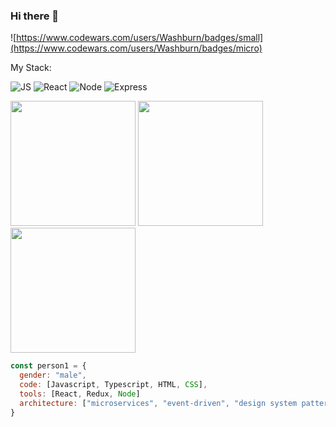 ### Hi there 👋

<!--
**morningjacketup/morningjacketup** is a ✨ _special_ ✨ repository because its `README.md` (this file) appears on your GitHub profile.

Here are some ideas to get you started:

- 🔭 I’m currently working on ...
- 🌱 I’m currently learning ...
- 👯 I’m looking to collaborate on ...
- 🤔 I’m looking for help with ...
- 💬 Ask me about ...
- 📫 How to reach me: ...
- 😄 Pronouns: ...
- ⚡ Fun fact: ...
-->

![https://www.codewars.com/users/Washburn/badges/small](https://www.codewars.com/users/Washburn/badges/micro)

My Stack: 

![JS](https://user-images.githubusercontent.com/74038190/212257454-16e3712e-945a-4ca2-b238-408ad0bf87e6.gif)
![React](https://user-images.githubusercontent.com/74038190/212257467-871d32b7-e401-42e8-a166-fcfd7baa4c6b.gif)
![Node](https://user-images.githubusercontent.com/74038190/212257460-738ff738-247f-4445-a718-cdd0ca76e2db.gif)
![Express](https://user-images.githubusercontent.com/74038190/238200441-1a797f46-efe4-41e6-9e75-5303e1bbcbfa.gif)

<img src="https://user-images.githubusercontent.com/74038190/212257454-16e3712e-945a-4ca2-b238-408ad0bf87e6.gif" width="200" height="200">
<img src="https://user-images.githubusercontent.com/74038190/212257467-871d32b7-e401-42e8-a166-fcfd7baa4c6b.gif" width="200" height="200">
<img src="https://user-images.githubusercontent.com/74038190/212257460-738ff738-247f-4445-a718-cdd0ca76e2db.gif" width="200" height="200">


```javascript
const person1 = {
  gender: "male",
  code: [Javascript, Typescript, HTML, CSS],
  tools: [React, Redux, Node]
  architecture: ["microservices", "event-driven", "design system pattern"]
}
```
